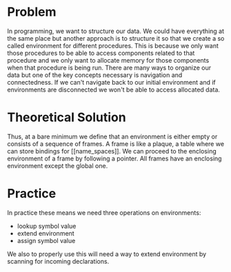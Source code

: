 # Problem
In programming, we want to structure our data.
We could have everything at the same place but another approach is to structure it so that we create a so called environment for different procedures.
This is because we only want those procedures to be able to access components related to that procedure and we only want to allocate memory for those components when that procedure is being run.
There are many ways to organize our data but one of the key concepts necessary is navigation and connectedness.
If we can't navigate back to our initial environment and if environments are disconnected we won't be able to access allocated data.

# Theoretical Solution
Thus, at a bare minimum we define that an environment is either empty or consists of a sequence of frames.
A frame is like a plaque, a table where we can store bindings for [[name_spaces]].
We can proceed to the enclosing environment of a frame by following a pointer.
All frames have an enclosing environment except the global one.
# Practice
In practice these means we need three operations on environments:
- lookup symbol value
- extend environment
- assign symbol value

We also to properly use this will need a way to extend environment by scanning for incoming declarations.